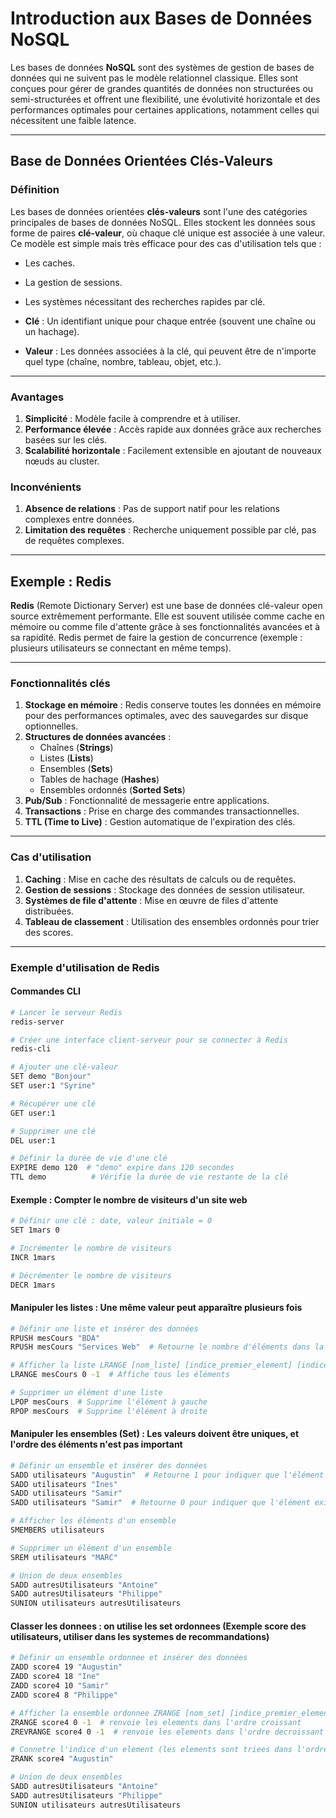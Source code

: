 # Introduction aux Bases de Données NoSQL

Les bases de données **NoSQL** sont des systèmes de gestion de bases de données qui ne suivent pas le modèle relationnel classique. Elles sont conçues pour gérer de grandes quantités de données non structurées ou semi-structurées et offrent une flexibilité, une évolutivité horizontale et des performances optimales pour certaines applications, notamment celles qui nécessitent une faible latence.

---

## Base de Données Orientées Clés-Valeurs

### Définition

Les bases de données orientées **clés-valeurs** sont l'une des catégories principales de bases de données NoSQL. Elles stockent les données sous forme de paires **clé-valeur**, où chaque clé unique est associée à une valeur. Ce modèle est simple mais très efficace pour des cas d'utilisation tels que :
- Les caches.
- La gestion de sessions.
- Les systèmes nécessitant des recherches rapides par clé.

- **Clé** : Un identifiant unique pour chaque entrée (souvent une chaîne ou un hachage).
- **Valeur** : Les données associées à la clé, qui peuvent être de n'importe quel type (chaîne, nombre, tableau, objet, etc.).

---

### Avantages

1. **Simplicité** : Modèle facile à comprendre et à utiliser.
2. **Performance élevée** : Accès rapide aux données grâce aux recherches basées sur les clés.
3. **Scalabilité horizontale** : Facilement extensible en ajoutant de nouveaux nœuds au cluster.

### Inconvénients

1. **Absence de relations** : Pas de support natif pour les relations complexes entre données.
2. **Limitation des requêtes** : Recherche uniquement possible par clé, pas de requêtes complexes.

---

## Exemple : Redis

**Redis** (Remote Dictionary Server) est une base de données clé-valeur open source extrêmement performante. Elle est souvent utilisée comme cache en mémoire ou comme file d'attente grâce à ses fonctionnalités avancées et à sa rapidité. Redis permet de faire la gestion de concurrence (exemple : plusieurs utilisateurs se connectant en même temps).

---

### Fonctionnalités clés

1. **Stockage en mémoire** : Redis conserve toutes les données en mémoire pour des performances optimales, avec des sauvegardes sur disque optionnelles.
2. **Structures de données avancées** :
    - Chaînes (**Strings**)
    - Listes (**Lists**)
    - Ensembles (**Sets**)
    - Tables de hachage (**Hashes**)
    - Ensembles ordonnés (**Sorted Sets**)
3. **Pub/Sub** : Fonctionnalité de messagerie entre applications.
4. **Transactions** : Prise en charge des commandes transactionnelles.
5. **TTL (Time to Live)** : Gestion automatique de l'expiration des clés.

---

### Cas d'utilisation

1. **Caching** : Mise en cache des résultats de calculs ou de requêtes.
2. **Gestion de sessions** : Stockage des données de session utilisateur.
3. **Systèmes de file d'attente** : Mise en œuvre de files d'attente distribuées.
4. **Tableau de classement** : Utilisation des ensembles ordonnés pour trier des scores.

---

### Exemple d'utilisation de Redis

#### Commandes CLI
```bash
# Lancer le serveur Redis
redis-server

# Créer une interface client-serveur pour se connecter à Redis
redis-cli

# Ajouter une clé-valeur
SET demo "Bonjour"
SET user:1 "Syrine"

# Récupérer une clé
GET user:1

# Supprimer une clé
DEL user:1

# Définir la durée de vie d'une clé
EXPIRE demo 120  # "demo" expire dans 120 secondes
TTL demo          # Vérifie la durée de vie restante de la clé
```

#### Exemple : Compter le nombre de visiteurs d'un site web
```bash
# Définir une clé : date, valeur initiale = 0
SET 1mars 0

# Incrémenter le nombre de visiteurs
INCR 1mars

# Décrémenter le nombre de visiteurs
DECR 1mars
```

#### Manipuler les listes : Une même valeur peut apparaître plusieurs fois
```bash
# Définir une liste et insérer des données
RPUSH mesCours "BDA"
RPUSH mesCours "Services Web"  # Retourne le nombre d'éléments dans la liste

# Afficher la liste LRANGE [nom_liste] [indice_premier_element] [indice_dernier_element]
LRANGE mesCours 0 -1  # Affiche tous les éléments

# Supprimer un élément d'une liste
LPOP mesCours  # Supprime l'élément à gauche
RPOP mesCours  # Supprime l'élément à droite
```

#### Manipuler les ensembles (Set) : Les valeurs doivent être uniques, et l'ordre des éléments n'est pas important
```bash
# Définir un ensemble et insérer des données
SADD utilisateurs "Augustin"  # Retourne 1 pour indiquer que l'élément a été ajouté
SADD utilisateurs "Ines"
SADD utilisateurs "Samir"
SADD utilisateurs "Samir"  # Retourne 0 pour indiquer que l'élément existe déjà

# Afficher les éléments d'un ensemble
SMEMBERS utilisateurs

# Supprimer un élément d'un ensemble
SREM utilisateurs "MARC"

# Union de deux ensembles
SADD autresUtilisateurs "Antoine"
SADD autresUtilisateurs "Philippe"
SUNION utilisateurs autresUtilisateurs
```
#### Classer les donnees :  on utilise les set ordonnees (Exemple score des utilisateurs, utiliser dans les systemes de recommandations)
```bash
# Définir un ensemble ordonnee et insérer des données
ZADD score4 19 "Augustin"
ZADD score4 18 "Ine"
ZADD score4 10 "Samir"
ZADD score4 8 "Philippe"

# Afficher la ensemble ordonnee ZRANGE [nom_set] [indice_premier_element] [indice_dernier_element]
ZRANGE score4 0 -1  # renvoie les elements dans l'ordre croissant
ZREVRANGE score4 0 -1  # renvoie les elements dans l'ordre decroissant

# Connetre l'indice d'un element (les elements sont triees dans l'ordre croissant et le 1er element est d'indice 0)
ZRANK score4 "Augustin" 

# Union de deux ensembles
SADD autresUtilisateurs "Antoine"
SADD autresUtilisateurs "Philippe"
SUNION utilisateurs autresUtilisateurs
```

